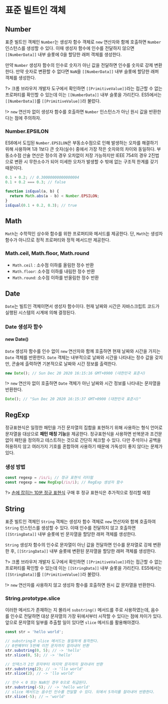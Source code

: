 # 표준 빌트인 객체

## Number

표준 빌트인 객체인 `Number`는 생성자 함수 객체로 `new` 연산자와 함께 호출하면 `Number` 인스턴스를 생성할 수 있다. 이때 생성자 함수에 인수를 전달하지 않으면 `[[NumberData]]` 내부 슬롯에 0을 할당한 래퍼 객체를 생성한다.

만약 `Number` 생성자 함수의 인수로 숫자가 아닌 값을 전달하면 인수를 숫자로 강제 변환한다. 만약 숫자로 변환할 수 없다면 `NaN`을 `[[NumberData]]` 내부 슬롯에 할당한 래퍼 객체를 생성한다.

?> 크롬 브라우저 개발자 도구에서 확인하면 `[[PrimitiveValue]]`라는 접근할 수 없는 프로퍼티를 확인할 수 있는데 이는 `[[NumberData]]` 내부 슬롯을 가리킨다. ES5에서는 `[[NumberData]]`를 `[[PrimitiveValue]]`라 불렀다.

!> `new` 연산자 없이 생성자 함수를 호출하면 `Number` 인스턴스가 아닌 원시 값을 반환한다는 점에 주의하자.

### Number.EPSILON

ES6에서 도입된 `Number.EPSILON`은 부동소수점으로 인해 발생하는 오차를 해결하기 위해 사용하며 1과 1보다 큰 숫자(실수) 중에서 가장 작은 숫자와의 차이와 동일하다. 부동소수점 산술 연산은 정수의 경우 오차없이 저장 가능하지만 IEEE 754의 경우 2진법으로 변환 시 무한소수가 되어 미세한 오차가 발생할 수 밖에 없는 구조적 한계를 갖기 때문이다.

```javascript
0.1 + 0.2; // 0.30000000000000004
0.1 + 0.2 === 0.3; // false

function isEqual(a, b) {
  return Math.abs(a - b) < Number.EPSILON;
}
isEqual(0.1 + 0.2, 0.3); // true
```

## Math

`Math`는 수학적인 상수와 함수를 위한 프로퍼티와 메서드를 제공한다. 단, `Math`는 생성자 함수가 아니므로 정적 프로퍼티와 정적 메서드만 제공한다.

### Math.ceil, Math.floor, Math.round

- `Math.ceil` : 소수점 이하를 올림한 정수 반환
- `Math.floor`: 소수점 이하를 내림한 정수 반환
- `Math.round`: 소수점 이하를 반올림한 정수 반환

## Date

`Date`는 빌트인 객체이면서 생성자 함수이다. 현재 날짜와 시간은 자바스크립트 코드가 실행된 시스템의 시계에 의해 결정된다.

### Date 생성자 함수

#### new Date()

`Date` 생성자 함수를 인수 없이 `new` 연산자와 함께 호출하면 현재 날짜와 시간을 가지는 `Date` 객체를 반환한다. `Date` 객체는 내부적으로 날짜와 시간을 나타내는 정수 값을 갖지만, 콘솔에 출력하면 기본적으로 날짜와 시간 정보를 출력한다.

```javascript
new Date(); // Sun Dec 20 2020 16:15:16 GMT+0900 (대한민국 표준시)
```

!> `new` 연산자 없이 호출하면 `Date` 객체가 아닌 날짜와 시간 정보를 나타내는 문자열을 반환한다.

```javascript
Date(); // "Sun Dec 20 2020 16:15:37 GMT+0900 (대한민국 표준시)"
```

## RegExp

정규표현식은 일정한 패턴을 가진 문자열의 집합을 표현하기 위해 사용하는 형식 언어로 문자열을 대상으로 **패턴 매칭 기능**을 제공한다. 정규표현식을 사용하면 반복문과 조건문 없이 패턴을 정의하고 테스트하는 것으로 간단히 체크할 수 있다. 다만 주석이나 공백을 허용하지 않고 여러가지 기호를 혼합하여 사용하기 때문에 가독성이 좋지 않다는 문제가 있다.

### 생성 방법

```javascript
const regexp = /is/i; // 정규 표현식 리터럴
const regexp = new RegExp(/is/i); // RegExp 생성자 함수
```

?> [손에 잡히는 10분 정규 표현식](https://www.aladin.co.kr/shop/wproduct.aspx?ItemId=251587579) 구매 후 정규 표현식은 추가적으로 정리할 예정

## String

표준 빌트인 객체인 `String` 객체는 생성자 함수 객체로 `new` 연산자와 함께 호출하여 `String` 인스턴스를 생성할 수 있다. 이때 인수를 전달하지 않고 호출하면 `[[StringData]]` 내부 슬롯에 빈 문자열을 할당한 래퍼 객체를 생성한다.

`String` 생성자 함수의 인수로 문자열이 아닌 값을 전달하면 인수를 문자열로 강제 변환한 후, `[[StringData]]` 내부 슬롯에 변환된 문자열을 할당한 래퍼 객체를 생성한다.

?> 크롬 브라우저 개발자 도구에서 확인하면 `[[PrimitiveValue]]`라는 접근할 수 없는 프로퍼티를 확인할 수 있는데 이는 `[[StringData]]` 내부 슬롯을 가리킨다. ES5에서는 `[[StringData]]`를 `[[PrimitiveValue]]`라 불렀다.

!> `new` 연산자를 사용하지 않고 생성자 함수를 호출하면 원시 값 문자열을 반환한다.

### String.prototype.slice

이러한 메서드가 존재하는 지 몰라서 `substring()` 메서드를 주로 사용하였는데, 음수를 인수로 전달하면 대상 문자열의 가장 뒤에서부터 시작할 수 있다는 점에 차이가 있다. 앞으로 문자열의 일부를 추출할 일이 있다면 `slice` 메서드를 활용해야겠다.

```javascript
const str = 'hello world';

// substring과 slice 메서드는 동일하게 동작한다.
// 0번째부터 5번째 이전 문자까지 잘라내어 반환
str.substring(0, 5); // -> 'hello'
str.slice(0, 5); // -> 'hello'

// 인덱스가 2인 문자부터 마지막 문자까지 잘라내어 반환
str.substring(2); // -> 'llo world'
str.slice(2); // -> 'llo world'

// 인수 < 0 또는 NaN인 경우 0으로 취급된다.
str.substring(-5); // -> 'hello world'
// slice 메서드는 음수인 인수를 전달할 수 있다. 뒤에서 5자리를 잘라내어 반환한다.
str.slice(-5); // ⟶ 'world'
```
